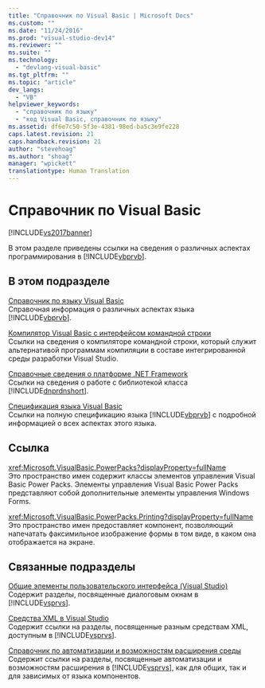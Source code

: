 ```yaml
---
title: "Справочник по Visual Basic | Microsoft Docs"
ms.custom: ""
ms.date: "11/24/2016"
ms.prod: "visual-studio-dev14"
ms.reviewer: ""
ms.suite: ""
ms.technology: 
  - "devlang-visual-basic"
ms.tgt_pltfrm: ""
ms.topic: "article"
dev_langs: 
  - "VB"
helpviewer_keywords: 
  - "справочник по языку"
  - "код Visual Basic, справочник по языку"
ms.assetid: df6e7c50-5f3e-4381-98ed-ba5c3e9fe228
caps.latest.revision: 21
caps.handback.revision: 21
author: "stevehoag"
ms.author: "shoag"
manager: "wpickett"
translationtype: Human Translation
---
```

# Справочник по Visual Basic
[!INCLUDE[vs2017banner](../../csharp/includes/vs2017banner.md)]

В этом разделе приведены ссылки на сведения о различных аспектах программирования в [!INCLUDE[vbprvb](../../csharp/programming-guide/concepts/linq/includes/vbprvb_md.md)].  
  
## В этом подразделе  
 [Справочник по языку Visual Basic](../../visual-basic/language-reference/index.md)  
 Справочная информация о различных аспектах языка [!INCLUDE[vbprvb](../../csharp/programming-guide/concepts/linq/includes/vbprvb_md.md)].  
  
 [Компилятор Visual Basic с интерфейсом командной строки](../../visual-basic/reference/command-line-compiler/index.md)  
 Ссылки на сведения о компиляторе командной строки, который служит альтернативой программам компиляции в составе интегрированной среды разработки Visual Studio.  
  
 [Справочные сведения о платформе .NET Framework](../../visual-basic/reference/net-framework-reference-information.md)  
 Ссылки на сведения о работе с библиотекой класса [!INCLUDE[dnprdnshort](../../csharp/getting-started/includes/dnprdnshort_md.md)].  
  
 [Спецификация языка Visual Basic](../../visual-basic/reference/language-specification.md)  
 Ссылки на полную спецификацию языка [!INCLUDE[vbprvb](../../csharp/programming-guide/concepts/linq/includes/vbprvb_md.md)] с подробной информацией о всех аспектах этого языка.  
  
## Ссылка  
 <xref:Microsoft.VisualBasic.PowerPacks?displayProperty=fullName>  
 Это пространство имен содержит классы элементов управления Visual Basic Power Packs.  Элементы управления Visual Basic Power Packs представляют собой дополнительные элементы управления Windows Forms.  
  
 <xref:Microsoft.VisualBasic.PowerPacks.Printing?displayProperty=fullName>  
 Это пространство имен предоставляет компонент, позволяющий напечатать факсимильное изображение формы в том виде, в каком она отображается на экране.  
  
## Связанные подразделы  
 [Общие элементы пользовательского интерфейса \(Visual Studio\)](/visual-studio/ide/reference/general-user-interface-elements-visual-studio)  
 Содержит разделы, посвященные диалоговым окнам в [!INCLUDE[vsprvs](../../csharp/includes/vsprvs_md.md)].  
  
 [Средства XML в Visual Studio](/visual-studio/xml-tools/xml-tools-in-visual-studio)  
 Содержит ссылки на разделы, посвященные разным средствам XML, доступным в [!INCLUDE[vsprvs](../../csharp/includes/vsprvs_md.md)].  
  
 [Справочник по автоматизации и возможностям расширения среды](../Topic/Automation%20and%20Extensibility%20Reference.md)  
 Содержит ссылки на разделы, посвященные автоматизации и возможностям расширения в [!INCLUDE[vsprvs](../../csharp/includes/vsprvs_md.md)], как для общих, так и для зависимых от языка компонентов.